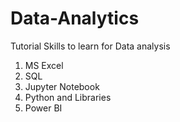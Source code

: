 # Data-Analytics
Tutorial
Skills to learn for Data analysis
1. MS Excel
2. SQL
3. Jupyter Notebook
4. Python and Libraries
5. Power BI
